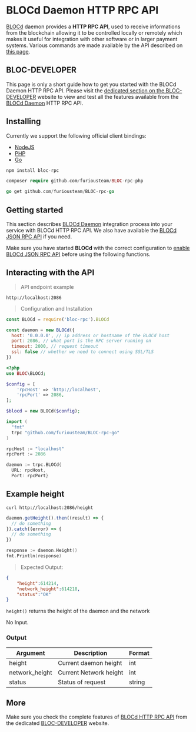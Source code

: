 # **BLOCd Daemon HTTP RPC API**

[BLOCd](BLOCd-Overview.md) daemon provides a **HTTP RPC API**, used to receive informations from the blockchain allowing it to be controlled locally or remotely which makes it useful for integration with other software or in larger payment systems. Various commands are made available by the API described on [this page](https://bloc-developer.com/api_BLOCd/http).

## **BLOC-DEVELOPER**

This page is only a short guide how to get you started with the BLOCd Daemon HTTP RPC API. Please visit the [dedicated section on the BLOC-DEVELOPER](https://bloc-developer.com/api_BLOCd/http) website to view and test all the features available from the [BLOCd Daemon](BLOCd-Overview.md) HTTP RPC API.


## **Installing**

Currently we support the following official client bindings:

* [NodeJS](https://www.npmjs.com/package/bloc-rpc)
* [PHP](https://github.com/furiousteam/BLOC-rpc-php)
* [Go](https://github.com/furiousteam/BLOC-rpc-go)

```javascript
npm install bloc-rpc
```

```php
composer require github.com/furiousteam/BLOC-rpc-php
```

```go
go get github.com/furiousteam/BLOC-rpc-go
```

## **Getting started**

This section describes [BLOCd Daemon](BLOCd-Overview.md) integration process into your service with BLOCd HTTP RPC API. We also have available the [BLOCd JSON RPC API](BLOCd-daemon-json-rpc-api.md) if you need.
 
Make sure you have started **BLOCd** with the correct configuration to [enable BLOCd JSON RPC API](BLOCd-daemon-arguments.md#launch-blocd-to-enable-the-http-rpc-api) before using the following functions.


## **Interacting with the API**

> API endpoint example

```
http://localhost:2086
```

> Configuration and Installation

```javascript
const BLOCd = require('bloc-rpc').BLOCd

const daemon = new BLOCd({
  host: '0.0.0.0', // ip address or hostname of the BLOCd host
  port: 2086, // what port is the RPC server running on
  timeout: 2000, // request timeout
  ssl: false // whether we need to connect using SSL/TLS
})
```

```php
<?php
use BLOC\BLOCd;

$config = [
    'rpcHost' => 'http://localhost',
    'rpcPort' => 2086,
];

$blocd = new BLOCd($config);
```

```go
import (
  "fmt"
  trpc "github.com/furiousteam/BLOC-rpc-go"
)

rpcHost := "localhost"
rpcPort := 2086

daemon := trpc.BLOCd{
  URL: rpcHost,
  Port: rpcPort}
```

## **Example height**

```shell
curl http://localhost:2086/height
```

```javascript
daemon.getHeight().then((result) => {
  // do something
}).catch((error) => {
  // do something
})
```

```go
response := daemon.Height()
fmt.Println(response)
```

> Expected Output:

```json
{
    "height":614214,
    "network_height":614218,
    "status":"OK"
}
```

`height()` returns the height of the daemon and the network

No Input.

### Output

Argument         | Description            | Format
---------------- | ---------------------- | ------
height           | Current daemon height  | int
network_height   | Current Network height | int
status           | Status of request      | string


## **More**

Make sure you check the complete features of [BLOCd HTTP RPC API](https://bloc-developer.com/api_BLOCd/http) from the dedicated [BLOC-DEVELOPER](https://bloc-developer.com) website.